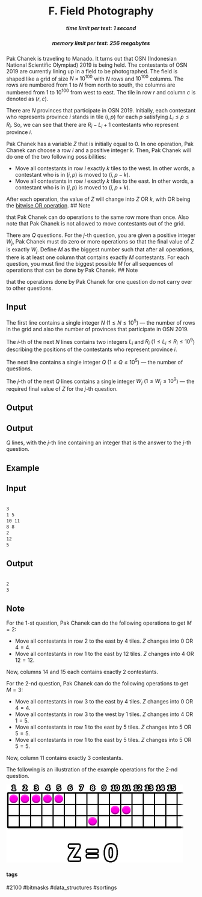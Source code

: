 <h1 style='text-align: center;'> F. Field Photography</h1>

<h5 style='text-align: center;'>time limit per test: 1 second</h5>
<h5 style='text-align: center;'>memory limit per test: 256 megabytes</h5>

Pak Chanek is traveling to Manado. It turns out that OSN (Indonesian National Scientific Olympiad) 2019 is being held. The contestants of OSN 2019 are currently lining up in a field to be photographed. The field is shaped like a grid of size $N \times 10^{100}$ with $N$ rows and $10^{100}$ columns. The rows are numbered from $1$ to $N$ from north to south, the columns are numbered from $1$ to $10^{100}$ from west to east. The tile in row $r$ and column $c$ is denoted as $(r,c)$.

There are $N$ provinces that participate in OSN 2019. Initially, each contestant who represents province $i$ stands in tile $(i, p)$ for each $p$ satisfying $L_i \leq p \leq R_i$. So, we can see that there are $R_i-L_i+1$ contestants who represent province $i$.

Pak Chanek has a variable $Z$ that is initially equal to $0$. In one operation, Pak Chanek can choose a row $i$ and a positive integer $k$. Then, Pak Chanek will do one of the two following possibilities: 

* Move all contestants in row $i$ exactly $k$ tiles to the west. In other words, a contestant who is in $(i, p)$ is moved to $(i, p-k)$.
* Move all contestants in row $i$ exactly $k$ tiles to the east. In other words, a contestant who is in $(i, p)$ is moved to $(i, p+k)$.

After each operation, the value of $Z$ will change into $Z \text{ OR } k$, with $\text{OR}$ being the [bitwise OR operation](https://en.wikipedia.org/wiki/Bitwise_operation#OR). ## Note

 that Pak Chanek can do operations to the same row more than once. Also note that Pak Chanek is not allowed to move contestants out of the grid.

There are $Q$ questions. For the $j$-th question, you are given a positive integer $W_j$, Pak Chanek must do zero or more operations so that the final value of $Z$ is exactly $W_j$. Define $M$ as the biggest number such that after all operations, there is at least one column that contains exactly $M$ contestants. For each question, you must find the biggest possible $M$ for all sequences of operations that can be done by Pak Chanek. ## Note

 that the operations done by Pak Chanek for one question do not carry over to other questions.

## Input

The first line contains a single integer $N$ ($1 \leq N \leq 10^5$) — the number of rows in the grid and also the number of provinces that participate in OSN 2019.

The $i$-th of the next $N$ lines contains two integers $L_i$ and $R_i$ ($1 \leq L_i \leq R_i \leq 10^9$) describing the positions of the contestants who represent province $i$.

The next line contains a single integer $Q$ ($1 \leq Q \leq 10^5$) — the number of questions.

The $j$-th of the next $Q$ lines contains a single integer $W_j$ ($1 \leq W_j \leq 10^9$) — the required final value of $Z$ for the $j$-th question.

## Output

## Output

 $Q$ lines, with the $j$-th line containing an integer that is the answer to the $j$-th question.

## Example

## Input


```

3
1 5
10 11
8 8
2
12
5

```
## Output


```

2
3

```
## Note

For the $1$-st question, Pak Chanek can do the following operations to get $M=2$: 

* Move all contestants in row $2$ to the east by $4$ tiles. $Z$ changes into $0 \text{ OR } 4 = 4$.
* Move all contestants in row $1$ to the east by $12$ tiles. $Z$ changes into $4 \text{ OR } 12 = 12$.

Now, columns $14$ and $15$ each contains exactly $2$ contestants.

For the $2$-nd question, Pak Chanek can do the following operations to get $M=3$: 

* Move all contestants in row $3$ to the east by $4$ tiles. $Z$ changes into $0 \text{ OR } 4 = 4$.
* Move all contestants in row $3$ to the west by $1$ tiles. $Z$ changes into $4 \text{ OR } 1 = 5$.
* Move all contestants in row $1$ to the east by $5$ tiles. $Z$ changes into $5 \text{ OR } 5 = 5$.
* Move all contestants in row $1$ to the east by $5$ tiles. $Z$ changes into $5 \text{ OR } 5 = 5$.

Now, column $11$ contains exactly $3$ contestants.

The following is an illustration of the example operations for the $2$-nd question.

![](images/b244b711e788cbfd7227bf22bb54a6cce4ce8af3.png)



#### tags 

#2100 #bitmasks #data_structures #sortings 